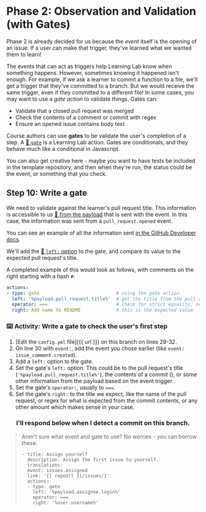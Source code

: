 # Phase 2: Observation and Validation (with Gates)

Phase 2 is already decided for us because the _event_ itself is the opening of an issue. If a user can make that trigger, they've learned what we wanted them to learn!

The events that can act as triggers help Learning Lab know when something happens. However, sometimes knowing it happened isn't enough. For example, if we ask a learner to commit a function to a file, we'll get a trigger that they've committed to a branch. But we would receive the same trigger, even if they committed to a different file! In some cases, you may want to use a _gate action_ to validate things. Gates can:

- Validate that a closed pull request was merged
- Check the contents of a comment or commit with regex
- Ensure an opened issue contains body text

Course authors can use **gates** to be validate the user's completion of a step. A [:book: `gate`](https://lab.github.com/docs/actions/gate/) is a Learning Lab action. Gates are conditionals, and they behave much like a conditional in Javascript.

You can also get creative here - maybe you want to have tests be included in the template repository, and then when they're run, the status could be the event, or something that you check.

## Step 10: Write a gate

We need to validate against the learner's pull request title. This information is accessible to us [:book: from the payload](https://lab.github.com/docs/events#accessing-event-payloads) that is sent with the event. In this case, the information was sent from a `pull_request.opened` event.

You can see an example of all the information sent [in the GitHub Developer docs](https://developer.github.com/v3/activity/events/types/#webhook-payload-example-26).

We'll add the [:book: `left:` option](https://lab.github.com/docs/actions/gate/#options) to the gate, and compare its value to the expected pull request's title.

A completed example of this would look as follows, with comments on the right starting with a hash `#`:
```yaml
actions:
- type: gate                            # using the gate action
  left: '%payload.pull_request.title%'  # get the title from the pull request object inside of the payload
  operator: ===                         # check for strict equality, see more at https://developer.mozilla.org/en-US/docs/Web/JavaScript/Reference/Operators/Comparison_Operators#Identity
  right: Add name to README             # this is the expected value
```

### :keyboard: Activity: Write a gate to check the user's first step

1. [Edit the `config.yml` file]({{ url }}) on this branch on lines 29-32.
2. On line 30 with `event:`, add the event you chose earlier (like `event: issue_comment.created`).
3. Add a `left:` option to the gate.
4. Set the gate's `left:` option. This could be to the pull request's title (`'%payload.pull_request.title%'`), the contents of a commit (), or some other information from the payload based on the event trigger.
5. Set the gate's `operator:`, usually to `===`.
6. Set the gate's `right:` to the title we expect, like the name of the pull request, or regex for what is expected from the commit contents, or any other amount which makes sense in your case.

<h3 align="center">I'll respond below when I detect a commit on this branch.</h3>

> Aren't sure what event and gate to use? No worries - you can borrow these:
> ```
> - title: Assign yourself
>   description: Assign the first issue to yourself.
>   translations:
>   event: issues.assigned
>   link: '{{ repoUrl }}/issues/1'
>   actions:
>   - type: gate
>     left: '%payload.assignee.login%'
>     operator: ===
>     right: '%user.username%'
> ```